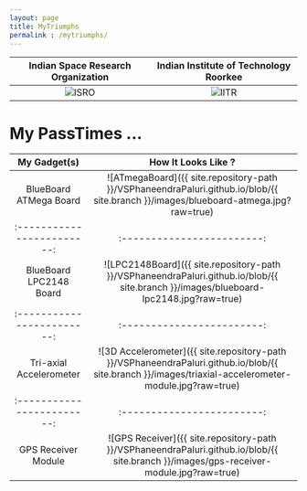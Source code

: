 ```yaml
---
layout: page
title: MyTriumphs
permalink : /mytriumphs/
---
```


Indian Space Research Organization | Indian Institute of Technology Roorkee
:---------------------------------:|:--------------------------------------:
![ISRO](https://upload.wikimedia.org/wikipedia/commons/thumb/b/bd/Indian_Space_Research_Organisation_Logo.svg/330px-Indian_Space_Research_Organisation_Logo.svg.png) | ![IITR](https://www.iitr.ac.in/Main/assets/images/logo.png)


# My PassTimes ...

|       My Gadget(s)       |    How It Looks Like ?   |
|:------------------------:|:------------------------:|
| BlueBoard ATMega Board   | ![ATmegaBoard]({{ site.repository-path }}/VSPhaneendraPaluri.github.io/blob/{{ site.branch }}/images/blueboard-atmega.jpg?raw=true)|
|:------------------------:|:------------------------:|
| BlueBoard LPC2148 Board  | ![LPC2148Board]({{ site.repository-path }}/VSPhaneendraPaluri.github.io/blob/{{ site.branch }}/images/blueboard-lpc2148.jpg?raw=true)|
|:------------------------:|:------------------------:|
| Tri-axial Accelerometer  | ![3D Accelerometer]({{ site.repository-path }}/VSPhaneendraPaluri.github.io/blob/{{ site.branch }}/images/triaxial-accelerometer-module.jpg?raw=true)|
|:------------------------:|:------------------------:|
| GPS Receiver Module      | ![GPS Receiver]({{ site.repository-path }}/VSPhaneendraPaluri.github.io/blob/{{ site.branch }}/images/gps-receiver-module.jpg?raw=true)|



